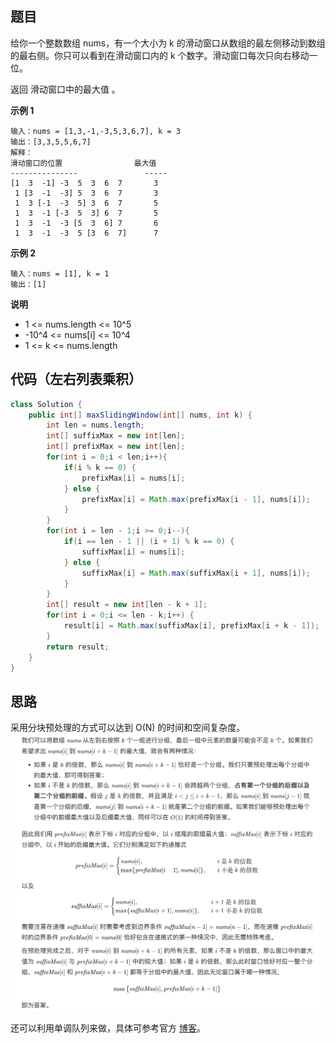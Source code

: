 ## 题目
给你一个整数数组 nums，有一个大小为 k 的滑动窗口从数组的最左侧移动到数组的最右侧。你只可以看到在滑动窗口内的 k 个数字。滑动窗口每次只向右移动一位。

返回 滑动窗口中的最大值 。

**示例 1**
```
输入：nums = [1,3,-1,-3,5,3,6,7], k = 3
输出：[3,3,5,5,6,7]
解释：
滑动窗口的位置                最大值
---------------               -----
[1  3  -1] -3  5  3  6  7       3
 1 [3  -1  -3] 5  3  6  7       3
 1  3 [-1  -3  5] 3  6  7       5
 1  3  -1 [-3  5  3] 6  7       5
 1  3  -1  -3 [5  3  6] 7       6
 1  3  -1  -3  5 [3  6  7]      7
```

**示例 2**
```
输入：nums = [1], k = 1
输出：[1]
```

**说明**
* 1 <= nums.length <= 10^5
* -10^4 <= nums[i] <= 10^4
* 1 <= k <= nums.length

## 代码（左右列表乘积）
```Java
class Solution {
    public int[] maxSlidingWindow(int[] nums, int k) {
        int len = nums.length;
        int[] suffixMax = new int[len];
        int[] prefixMax = new int[len];
        for(int i = 0;i < len;i++){
            if(i % k == 0) {
                prefixMax[i] = nums[i];
            } else {
                prefixMax[i] = Math.max(prefixMax[i - 1], nums[i]);
            }
        }
        for(int i = len - 1;i >= 0;i--){
            if(i == len - 1 || (i + 1) % k == 0) {
                suffixMax[i] = nums[i];
            } else {
                suffixMax[i] = Math.max(suffixMax[i + 1], nums[i]);
            }
        }
        int[] result = new int[len - k + 1];
        for(int i = 0;i <= len - k;i++) {
            result[i] = Math.max(suffixMax[i], prefixMax[i + k - 1]);
        }
        return result;
    }
}
```

## 思路

采用分块预处理的方式可以达到 O(N) 的时间和空间复杂度。
![](static/248.png)

还可以利用单调队列来做，具体可参考官方 [博客](https://leetcode.cn/problems/sliding-window-maximum/solution/hua-dong-chuang-kou-zui-da-zhi-by-leetco-ki6m/)。